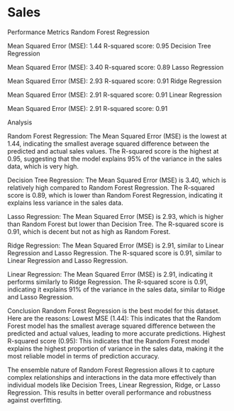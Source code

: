 # Sales

Performance Metrics
Random Forest Regression

Mean Squared Error (MSE): 1.44
R-squared score: 0.95
Decision Tree Regression

Mean Squared Error (MSE): 3.40
R-squared score: 0.89
Lasso Regression

Mean Squared Error (MSE): 2.93
R-squared score: 0.91
Ridge Regression

Mean Squared Error (MSE): 2.91
R-squared score: 0.91
Linear Regression

Mean Squared Error (MSE): 2.91
R-squared score: 0.91

Analysis

Random Forest Regression:
The Mean Squared Error (MSE) is the lowest at 1.44, indicating the smallest average squared difference between the predicted and actual sales values.
The R-squared score is the highest at 0.95, suggesting that the model explains 95% of the variance in the sales data, which is very high.

Decision Tree Regression:
The Mean Squared Error (MSE) is 3.40, which is relatively high compared to Random Forest Regression.
The R-squared score is 0.89, which is lower than Random Forest Regression, indicating it explains less variance in the sales data.

Lasso Regression:
The Mean Squared Error (MSE) is 2.93, which is higher than Random Forest but lower than Decision Tree.
The R-squared score is 0.91, which is decent but not as high as Random Forest.

Ridge Regression:
The Mean Squared Error (MSE) is 2.91, similar to Linear Regression and Lasso Regression.
The R-squared score is 0.91, similar to Linear Regression and Lasso Regression.

Linear Regression:
The Mean Squared Error (MSE) is 2.91, indicating it performs similarly to Ridge Regression.
The R-squared score is 0.91, indicating it explains 91% of the variance in the sales data, similar to Ridge and Lasso Regression.

Conclusion
Random Forest Regression is the best model for this dataset. Here are the reasons:
Lowest MSE (1.44): This indicates that the Random Forest model has the smallest average squared difference between the predicted and actual values, leading to more accurate predictions.
Highest R-squared score (0.95): This indicates that the Random Forest model explains the highest proportion of variance in the sales data, making it the most reliable model in terms of prediction accuracy.

The ensemble nature of Random Forest Regression allows it to capture complex relationships and interactions in the data more effectively than individual models like Decision Trees, Linear Regression, Ridge, or Lasso Regression. This results in better overall performance and robustness against overfitting.








